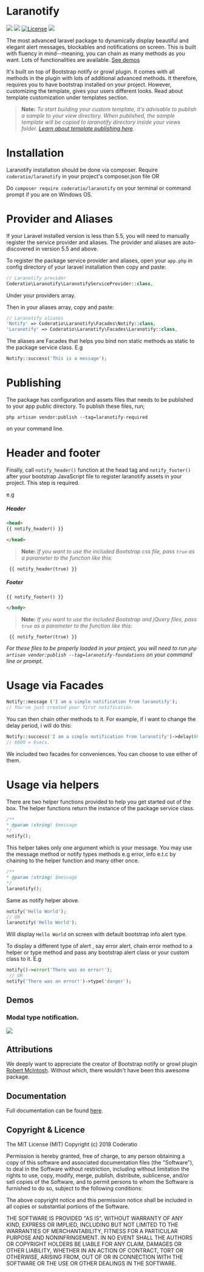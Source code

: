 # Laranotify
<p class="center">
<a hre="https://poser.pugx.org/coderatio/laranotify/v/stable"><img src="https://poser.pugx.org/coderatio/laranotify/v/stable"></a>
<a href="https://poser.pugx.org/coderatio/laranotify/downloads"><img src="https://poser.pugx.org/coderatio/laranotify/downloads"></a>
<a href="https://packagist.org/packages/coderatio/laranotify"><img src="https://poser.pugx.org/laravel/framework/license.svg" alt="License"></a>
<a href="https://poser.pugx.org/coderatio/laranotify/v/unstable"><img src="https://poser.pugx.org/coderatio/laranotify/v/unstable"></a>
</p>
The most advanced laravel package to dynamically display beautiful and elegant alert messages, blockables and notifications on screen. This is built with fluency in mind--meaning, you can chain as many methods as you want. Lots of functionalities are available. <a href="#demos">See demos</a>

It's built on top of Bootstrap notify or growl plugin. It comes with all methods in the plugin with lots of additional advanced methods. It therefore, requires you to have bootstrap installed on your project. However, customizing the template, gives your users different looks. Read about template customization under templates section.

> **Note:** _To start building your custom template, it's advisable to publish a sample to your view directory. When published, the sample template will be copied to laranotify directory inside your views folder. <a href="#publish-template">Learn about template publishing here</a>_.

# Installation
Laranotify installation should be done via composer.
Require `coderatio/laranotify` in your project's composer.json file OR

Do `composer require coderatio/laranotify` on your terminal or command prompt if you are on Windows OS.

# Provider and Aliases
If your Laravel installed version is less than 5.5, you will need to manually register the service provider and aliases. The provider and aliases are auto-discovered in version 5.5 and above.

To register the package service provider and aliases, open your `app.php` in config directory of your laravel installation then copy and paste:

```php
// Laranotify provider
Coderatio\Laranotify\LaranotifyServiceProvider::class,
```
Under your providers array.

Then in your aliases array, copy and paste:
```php
// Laranotify aliases
'Notify' => Coderatio\Laranotify\Facades\Notify::class,
'Laranotify' => Coderatio\Laranotify\Facades\Laranotify::class,
```
The aliases are Facades that helps you bind non static methods as static to the package service class. E.g 
```php
Notify::success('This is a message'); 
 ```
 
# Publishing
The package has configuration and assets files that needs to be published to your app public directory. To publish these files, run;

```vim 
php artisan vendor:publish --tag=laranotify-required
``` 
on your command line.

# Header and footer
Finally, call ``notify_header()`` function at the head tag and `notify_footer()` after your bootstrap JavaScript file to register laranotify assets in your project. This step is required.

e.g
##### Header
```html
<head>
{{ notify_header() }}

</head>
```
> **Note:** _If you want to use the included Bootstrap css file, pass ``true`` as a parameter to the function like this:_

```blade
 {{ notify_header(true) }}
```
##### Footer
```html
{{ notify_footer() }}

</body>
```
> **Note:** _If you want to use the included Bootstrap and jQuery files, pass ``true`` as a parameter to the function like this:_
```blade
 {{ notify_footer(true) }}
```

_For these files to be properly loaded in your project, you will need to run ``php artisan vendor:publish --tag=laranotify-foundations`` on your command line or prompt._

# Usage via Facades
```php
Notify::message ('I am a simple notification from laranotify');
// You've just created your first notification.
```
 
 You can then chain other methods to it. For example, if i want to change the delay period, i will do this:
  ```php
 Notify::success('I am a simple notification from laranotify')->delay(6000); 
 // 6000 = 6secs.
 ```
We included two facades for conveniences. You can choose to use either of them.
# Usage via helpers
There are two helper functions provided to help you get started out of the box. The helper functions return the instance of the package service class.

```php
/**
* @param (string) $message
*/
notify();
```

This helper takes only one argument which is your message. You may use the message method or notify types methods e.g error, info e.t.c by chaining to the helper function and many other once.

```php
/**
* @param (string) $message
*/
laranotify();
````
Same as notify helper above.

```php
notify('Hello World'); 
// OR
laranotify('Hello World');
```

Will display ``Hello World`` on screen with default bootstrap info alert type.

To display a different type of alert , say error alert, chain error method to a helper or type method and pass any bootstrap alert class or your custom class to it. E.g

```php
notify()->error('There was an error!'); 
 // OR
notify('There was an error!')->type('danger');
```
## Demos
### Modal type notification.
<img src="https://github.com/coderatio/laranotify/blob/master/src/public/img/blockable-icon.jpg"/>

## Attributions
We deeply want to appreciate the creator of Bootstrap notify or growl plugin [Robert McIntosh](https://github.com/mouse0270). Without which, there wouldn't have been this awesome package.
## Documentation
Full documentation can be found <a href="https://coderatio.github.io/laranotify/">here</a>.
## Copyright & Licence
The MIT License (MIT) Copyright (c) 2018 Coderatio

Permission is hereby granted, free of charge, to any person obtaining a copy of this software and associated documentation files (the "Software"), to deal in the Software without restriction, including without limitation the rights to use, copy, modify, merge, publish, distribute, sublicense, and/or sell copies of the Software, and to permit persons to whom the Software is furnished to do so, subject to the following conditions:

The above copyright notice and this permission notice shall be included in all copies or substantial portions of the Software.

THE SOFTWARE IS PROVIDED "AS IS", WITHOUT WARRANTY OF ANY KIND, EXPRESS OR IMPLIED, INCLUDING BUT NOT LIMITED TO THE WARRANTIES OF MERCHANTABILITY, FITNESS FOR A PARTICULAR PURPOSE AND NONINFRINGEMENT. IN NO EVENT SHALL THE AUTHORS OR COPYRIGHT HOLDERS BE LIABLE FOR ANY CLAIM, DAMAGES OR OTHER LIABILITY, WHETHER IN AN ACTION OF CONTRACT, TORT OR OTHERWISE, ARISING FROM, OUT OF OR IN CONNECTION WITH THE SOFTWARE OR THE USE OR OTHER DEALINGS IN THE SOFTWARE.

